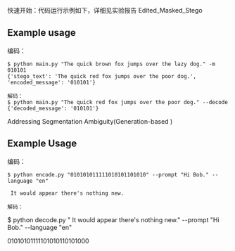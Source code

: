 快速开始：代码运行示例如下，详细见实验报告
Edited_Masked_Stego
## Example usage
编码：
```
$ python main.py "The quick brown fox jumps over the lazy dog." -m 010101
{'stego_text': 'The quick red fox jumps over the poor dog.', 'encoded_message': '010101'}

解码：
$ python main.py "The quick red fox jumps over the poor dog." --decode
{'decoded_message': '010101'}
```


Addressing Segmentation Ambiguity(Generation-based )
## Example Usage
编码：
```
$ python encode.py "010101011111010101101010" --prompt "Hi Bob." --language "en"

 It would appear there's nothing new.

解码：
```
$ python decode.py " It would appear there's nothing new." --prompt "Hi Bob." --language "en"

01010101111101010110101000
```

